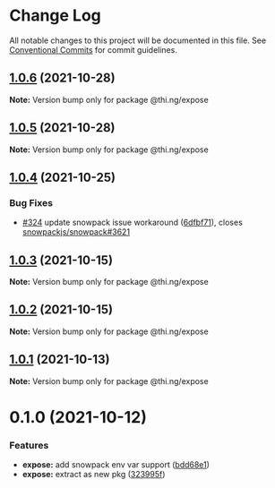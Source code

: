 # Change Log

All notable changes to this project will be documented in this file.
See [Conventional Commits](https://conventionalcommits.org) for commit guidelines.

## [1.0.6](https://github.com/thi-ng/umbrella/compare/@thi.ng/expose@1.0.5...@thi.ng/expose@1.0.6) (2021-10-28)

**Note:** Version bump only for package @thi.ng/expose





## [1.0.5](https://github.com/thi-ng/umbrella/compare/@thi.ng/expose@1.0.4...@thi.ng/expose@1.0.5) (2021-10-28)

**Note:** Version bump only for package @thi.ng/expose





## [1.0.4](https://github.com/thi-ng/umbrella/compare/@thi.ng/expose@1.0.3...@thi.ng/expose@1.0.4) (2021-10-25)


### Bug Fixes

* [#324](https://github.com/thi-ng/umbrella/issues/324) update snowpack issue workaround ([6dfbf71](https://github.com/thi-ng/umbrella/commit/6dfbf7120faaea7ef6af4f755e1a609cb49d902a)), closes [snowpackjs/snowpack#3621](https://github.com/snowpackjs/snowpack/issues/3621)





## [1.0.3](https://github.com/thi-ng/umbrella/compare/@thi.ng/expose@1.0.2...@thi.ng/expose@1.0.3) (2021-10-15)

**Note:** Version bump only for package @thi.ng/expose





## [1.0.2](https://github.com/thi-ng/umbrella/compare/@thi.ng/expose@1.0.1...@thi.ng/expose@1.0.2) (2021-10-15)

**Note:** Version bump only for package @thi.ng/expose





## [1.0.1](https://github.com/thi-ng/umbrella/compare/@thi.ng/expose@0.1.0...@thi.ng/expose@1.0.1) (2021-10-13)

**Note:** Version bump only for package @thi.ng/expose





# 0.1.0 (2021-10-12)


### Features

* **expose:** add snowpack env var support ([bdd68e1](https://github.com/thi-ng/umbrella/commit/bdd68e199924e10635347358145dc1b369799749))
* **expose:** extract as new pkg ([323995f](https://github.com/thi-ng/umbrella/commit/323995fd70981a7e4d33f029f829ed0d0e3ce0bb))
